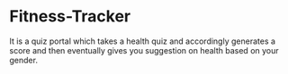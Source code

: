 # Fitness-Tracker
It is a quiz portal which takes a health quiz and accordingly generates a score and then eventually gives you suggestion on health based on your gender.
